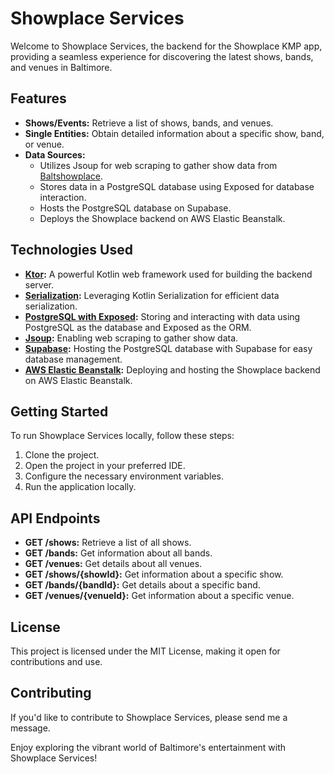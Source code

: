 # Showplace Services

Welcome to Showplace Services, the backend for the Showplace KMP app, providing a seamless experience for discovering the latest shows, bands, and venues in Baltimore.

## Features

- **Shows/Events:** Retrieve a list of shows, bands, and venues.
- **Single Entities:** Obtain detailed information about a specific show, band, or venue.
- **Data Sources:**
  - Utilizes Jsoup for web scraping to gather show data from [Baltshowplace](https://baltshowplace.tumblr.com/).
  - Stores data in a PostgreSQL database using Exposed for database interaction.
  - Hosts the PostgreSQL database on Supabase.
  - Deploys the Showplace backend on AWS Elastic Beanstalk.

## Technologies Used

- **[Ktor](https://ktor.io/):** A powerful Kotlin web framework used for building the backend server.
- **[Serialization](https://github.com/Kotlin/kotlinx.serialization):** Leveraging Kotlin Serialization for efficient data serialization.
- **[PostgreSQL with Exposed](https://github.com/JetBrains/Exposed):** Storing and interacting with data using PostgreSQL as the database and Exposed as the ORM.
- **[Jsoup](https://jsoup.org/):** Enabling web scraping to gather show data.
- **[Supabase](https://supabase.io/):** Hosting the PostgreSQL database with Supabase for easy database management.
- **[AWS Elastic Beanstalk](https://aws.amazon.com/elasticbeanstalk/):** Deploying and hosting the Showplace backend on AWS Elastic Beanstalk.


## Getting Started

To run Showplace Services locally, follow these steps:

1. Clone the project.
2. Open the project in your preferred IDE.
3. Configure the necessary environment variables.
4. Run the application locally.


## API Endpoints

- **GET /shows:** Retrieve a list of all shows.
- **GET /bands:** Get information about all bands.
- **GET /venues:** Get details about all venues.
- **GET /shows/{showId}:** Get information about a specific show.
- **GET /bands/{bandId}:** Get details about a specific band.
- **GET /venues/{venueId}:** Get information about a specific venue.


## License

This project is licensed under the MIT License, making it open for contributions and use.


## Contributing

If you'd like to contribute to Showplace Services, please send me a message.

Enjoy exploring the vibrant world of Baltimore's entertainment with Showplace Services!
